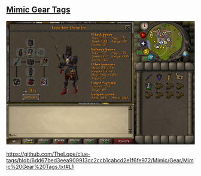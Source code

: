 ## [Mimic Gear Tags](Mimic%20Gear%20Tags.txt)

![Mimic Gear](../../Docs/Mimic%20Gear.png)

https://github.com/TheLope/clue-tags/blob/6dd67bed3eea909913cc2ccb1cabcd2e1f6fe972/Mimic/Gear/Mimic%20Gear%20Tags.txt#L1